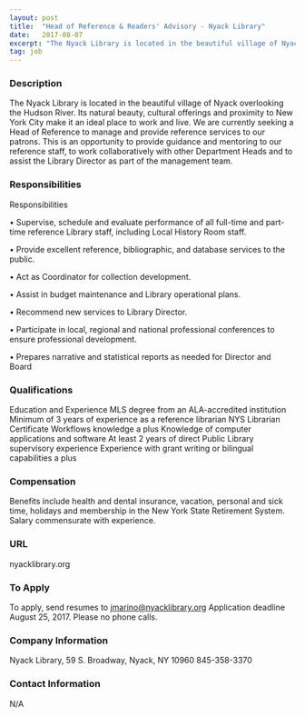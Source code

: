 ```yaml
---
layout: post
title:  "Head of Reference & Readers' Advisory - Nyack Library"
date:   2017-08-07
excerpt: "The Nyack Library is located in the beautiful village of Nyack overlooking the Hudson River. Its natural beauty, cultural offerings and proximity to New York City make it an ideal place to work and live. We are currently seeking a Head of Reference to manage and provide reference services to..."
tag: job
---
```


### Description   

The Nyack Library is located in the beautiful village of Nyack overlooking the Hudson River.  Its natural beauty, cultural offerings and proximity to New York City make it an ideal place to work and live.  We are currently seeking a Head of Reference to manage and provide reference services to our patrons.  This is an opportunity to provide guidance and mentoring to our reference staff, to work collaboratively with other Department Heads and to assist the Library Director as part of the management team.


### Responsibilities   

Responsibilities

• 	Supervise, schedule and evaluate performance of all full-time and part-time reference Library staff, including Local History Room staff.

• 	Provide excellent reference, bibliographic, and database services to the public.  

• 	Act as Coordinator for collection development.

• 	Assist in budget maintenance and Library operational plans. 

• 	Recommend new services to Library Director.  

• 	Participate in local, regional and national professional conferences to ensure professional development. 

• 	Prepares narrative and statistical reports as needed for Director and Board



### Qualifications   

Education and Experience
MLS degree from an ALA-accredited institution
Minimum of 3 years of experience as a reference librarian
NYS Librarian Certificate
Workflows knowledge a plus
Knowledge of computer applications and software
At least 2 years of direct Public Library supervisory experience
Experience with grant writing or bilingual capabilities a plus




### Compensation   

Benefits include health and dental insurance, vacation, personal and sick time, holidays and membership in the New York State Retirement System.  Salary commensurate with experience.




### URL   

nyacklibrary.org

### To Apply   

To apply, send resumes to jmarino@nyacklibrary.org  Application deadline August 25, 2017.  Please no phone calls.


### Company Information   

Nyack Library, 59 S. Broadway, Nyack, NY 10960  845-358-3370


### Contact Information   

N/A

